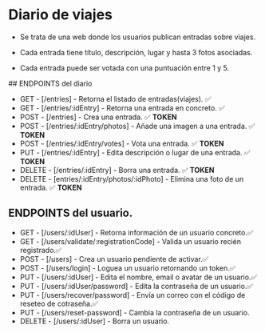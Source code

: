 # Diario de viajes

-   Se trata de una web donde los usuarios publican entradas sobre viajes.

-   Cada entrada tiene título, descripción, lugar y hasta 3 fotos asociadas.

-   Cada entrada puede ser votada con una puntuación entre 1 y 5.

## ENDPOINTS del diario

-   GET - [/entries] - Retorna el listado de entradas(viajes). ✅
-   GET - [/entries/:idEntry] - Retorna una entrada en concreto. ✅
-   POST - [/entries] - Crea una entrada. ✅ **TOKEN**
-   POST - [/entries/:idEntry/photos] - Añade una imagen a una entrada. ✅ **TOKEN**
-   POST - [/entries/:idEntry/votes] - Vota una entrada. ✅ **TOKEN**
-   PUT - [/entries/:idEntry] - Edita descripción o lugar de una entrada. ✅ **TOKEN**
-   DELETE - [/entries/:idEntry] - Borra una entrada. ✅ **TOKEN**
-   DELETE - [entries/:idEntry/photos/:idPhoto] - Elimina una foto de un entrada. ✅ **TOKEN**

## ENDPOINTS del usuario.

-   GET - [/users/:idUser] - Retorna información de un usuario concreto.✅
-   GET - [/users/validate/:registrationCode] - Valida un usuario recién registrado.✅
-   POST - [/users] - Crea un usuario pendiente de activar.✅
-   POST - [/users/login] - Loguea un usuario retornando un token.✅
-   PUT - [/users/:idUser] - Edita el nombre, email o avatar de un usuario.✅
-   PUT - [/users/:idUser/password] - Edita la contraseña de un usuario.✅
-   PUT - [/users/recover/password] - Envía un correo con el código de reseteo de cotraseña.✅
-   PUT - [/users/reset-password] - Cambia la contraseña de un usuario.
-   DELETE - [/users/:idUser] - Borra un usuario.
